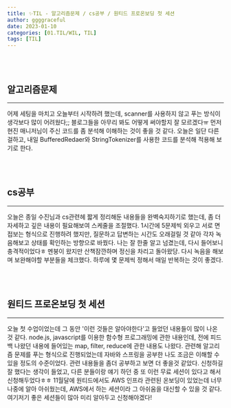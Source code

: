 ```yaml
---
title: ✨TIL - 알고리즘문제 / cs공부 / 원티드 프로온보딩 첫 세션
author: ggggraceful
date: 2023-01-10
categories: [01.TIL/WIL, TIL]
tags: [TIL]
---
```


<br/>
<br/>


## 알고리즘문제

---

어제 세팅을 마치고 오늘부터 시작하려 했는데, scanner를 사용하지 않고 푸는 방식이 생각보다 많이 어려웠다;; 블로그들을 아무리 봐도 어떻게 써야할지 잘 모르겠다ㅠ 먼저 현진 매니저님이 주신 코드를 좀 분석해 이해하는 것이 좋을 것 같다.  오늘은 일단 다른 걸하고, 내일 BufferedRedaer와 StringTokenizer를 사용한 코드를 분석해 적용해 보기로 한다. 

<br/>
<br/>

## cs공부

---

오늘은 종일 수진님과 cs관련헤 짧게 정리해둔 내용들을 완벽숙지하기로 했는데, 좀 더 자세하고 깊은 내용이 필요해보여 스케줄을 조절했다. 1시간에 5문제씩 외우고 서로 면접보는 형식으로 진행하려 했지만, 질문하고 답변하는 시간도 오래걸릴 것 같아 각자 녹음해보고 상태를 확인하는 방향으로 바꿨다. 나는 잘 한줄 알고 넘겼는데, 다시 들어보니 충격적이었다ㅎ 멘붕이 왔지만 산책잠깐하며 정신을 차리고 돌아왔당. 다시 녹음을 해보며 보완해야할 부분들을 체크했다. 하루에 몇 문제씩 정해서 매일 반복하는 것이 좋겠다. 

<br/>
<br/>

## 원티드 프로온보딩 첫 세션

---

오늘 첫 수업이었는데 그 동안 '이런 것들은 알아야한다'고 들었던 내용들이 많이 나온 것 같다. node.js, javascript를 이용한 함수형 프로그래밍에 관한 내용인데, 전에 피드백 나왔던 내용에 들어있는 map, filter, reduce에 관한 내용도 나왔다. 관련해 알고리즘 문제를 푸는 형식으로 진행되었는데 자바와 스프링을 공부한 나도 조금은 이해할 수 있을 정도의 수준이었다. 관련 내용들을 좀더 공부하고 보면 더 좋을것 같았다. 신청하길 잘 했다는 생각이 들었고, 다른 분들이랑 얘기 하던 중 또 이런 무료 세션이 있다고 해서 신청해두었다ㅎㅎ 11월달에 원티드에서도 AWS 인프라 관련된 온보딩이 있었는데 너무 나중에 알아 아쉬웠는데, AWS에서 하는 세션이라 그 아쉬움을 대신할 수 있을 것 같다. 여기저기 좋은 세션들이 많아 미리 알아두고 신청해야겠다!

<br/>
<br/>
